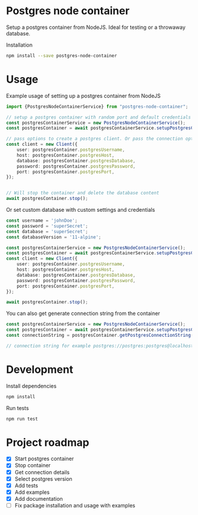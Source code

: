 # Postgres node container
Setup a postgres container from NodeJS. Ideal for testing or a throwaway database. 

Installation
```bash
npm install --save postgres-node-container
```

# Usage
Example usage of setting up a postgres container from NodeJS
```ts
import {PostgresNodeContainerService} from "postgres-node-container";

// setup a postgres container with random port and default credentials
const postgresContainerService = new PostgresNodeContainerService();
const postgresContainer = await postgresContainerService.setupPostgresContainer();

// pass options to create a postgres client. Or pass the connection options to your ORM this is just a example usage
const client = new Client({
    user: postgresContainer.postgresUsername,
    host: postgresContainer.postgresHost,
    database: postgresContainer.postgresDatabase,
    password: postgresContainer.postgresPassword,
    port: postgresContainer.postgresPort,
});


// Will stop the container and delete the database content
await postgresContainer.stop();
```

Or set custom database with custom settings and credentials
```ts
const username = 'johnDoe';
const password = 'superSecret';
const database = 'superSecret';
const databaseVersion = '11-alpine';

const postgresContainerService = new PostgresNodeContainerService();
const postgresContainer = await postgresContainerService.setupPostgresContainer(username, password, database, databaseVersion);
const client = new Client({
    user: postgresContainer.postgresUsername,
    host: postgresContainer.postgresHost,
    database: postgresContainer.postgresDatabase,
    password: postgresContainer.postgresPassword,
    port: postgresContainer.postgresPort,
});

await postgresContainer.stop();
```

You can also get generate connection string from the container
```ts
const postgresContainerService = new PostgresNodeContainerService();
const postgresContainer = await postgresContainerService.setupPostgresContainer();
const connectionString = postgresContainer.getPostgresConnectionString();

// connection string for example postgres://postgres:postgres@localhost:32768/postgres
```
# Development
Install dependencies

```bash
npm install
```

Run tests
```bash
npm run test
```

# Project roadmap
- [x] Start postgres container
- [x] Stop container
- [x] Get connection details
- [x] Select postgres version
- [x] Add tests
- [x] Add examples
- [x] Add documentation
- [ ] Fix package installation and usage with examples